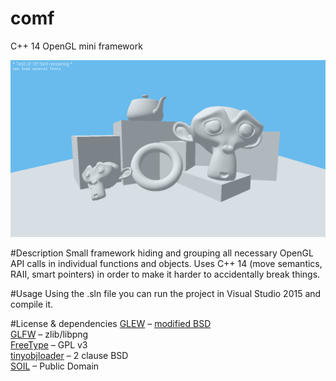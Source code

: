 # comf
C++ 14 OpenGL mini framework

![Screenshot](https://raw.githubusercontent.com/Tchayen/comf/master/screenshot.png)

#Description
Small framework hiding and grouping all necessary OpenGL API calls in individual functions and objects. Uses C++ 14 (move semantics, RAII, smart pointers) in order to make it harder to accidentally break things.

#Usage
Using the .sln file you can run the project in Visual Studio 2015 and compile it.

#License & dependencies
[GLEW](https://github.com/nigels-com/glew) – [modified BSD](http://glew.sourceforge.net/glew.txt)  
[GLFW](http://www.glfw.org/) – zlib/libpng  
[FreeType](https://www.freetype.org/) – GPL v3  
[tinyobjloader](https://syoyo.github.io/tinyobjloader/) – 2  clause BSD  
[SOIL](http://www.lonesock.net/soil.html) – Public Domain  
